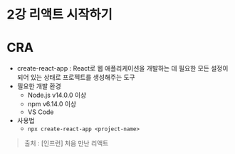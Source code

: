 # 2강 리액트 시작하기
# CRA
- create-react-app : React로 웹 애플리케이션을 개발하는 데 필요한 모든 설정이 되어 있는 상태로 프로젝트를 생성해주는 도구
- 필요한 개발 환경
  - Node.js v14.0.0 이상
  - npm v6.14.0 이상
  - VS Code
- 사용법
  - `npx create-react-app <project-name>`
  
> 출처 : [인프런] 처음 만난 리액트